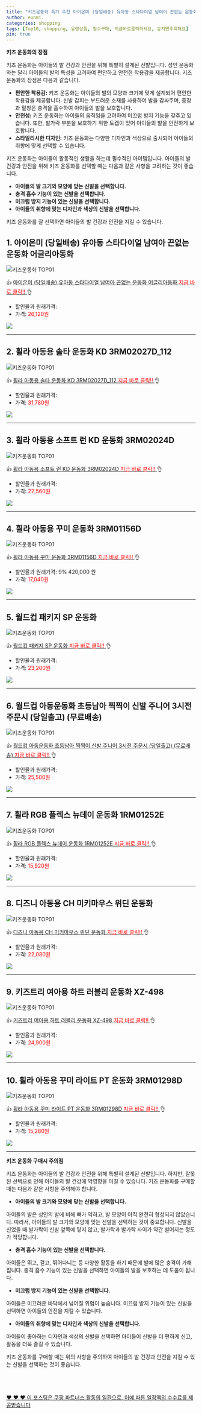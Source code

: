 ```yaml
---
title: "키즈운동화 특가 추천 아이온미 (당일배송) 유아동 스타다이얼 남여아 끈없는 운동화 어글리아동화 비교 장점"
author: eunmi.
categories: shopping
tags: [Top10, shopping, 유행상품, 필수구매, 지금바로클릭하세요, 놓치면후회해요]
pin: true
---
```

**키즈 운동화의 장점**

키즈 운동화는 아이들의 발 건강과 안전을 위해 특별히 설계된 신발입니다. 성인 운동화와는 달리 아이들의 발의 특성을 고려하여 편안하고 안전한 착용감을 제공합니다. 키즈 운동화의 장점은 다음과 같습니다.

* **편안한 착용감:** 키즈 운동화는 아이들의 발의 모양과 크기에 맞게 설계되어 편안한 착용감을 제공합니다. 신발 갑피는 부드러운 소재를 사용하여 발을 감싸주며, 중창과 밑창은 충격을 흡수하여 아이들의 발을 보호합니다.
* **안전성:** 키즈 운동화는 아이들의 움직임을 고려하여 미끄럼 방지 기능을 갖추고 있습니다. 또한, 발가락 부분을 보호하기 위한 토캡이 있어 아이들의 발을 안전하게 보호합니다.
* **스타일리시한 디자인:** 키즈 운동화는 다양한 디자인과 색상으로 출시되어 아이들의 취향에 맞게 선택할 수 있습니다.

키즈 운동화는 아이들이 활동적인 생활을 하는데 필수적인 아이템입니다. 아이들의 발 건강과 안전을 위해 키즈 운동화를 선택할 때는 다음과 같은 사항을 고려하는 것이 좋습니다.

* **아이들의 발 크기와 모양에 맞는 신발을 선택합니다.**
* **충격 흡수 기능이 있는 신발을 선택합니다.**
* **미끄럼 방지 기능이 있는 신발을 선택합니다.**
* **아이들의 취향에 맞는 디자인과 색상의 신발을 선택합니다.**

키즈 운동화를 잘 선택하면 아이들의 발 건강과 안전을 지킬 수 있습니다.

   

## 1. 아이온미 (당일배송) 유아동 스타다이얼 남여아 끈없는 운동화 어글리아동화

![키즈운동화 TOP01](https://thumbnail7.coupangcdn.com/thumbnails/remote/230x230ex/image/vendor_inventory/b9a3/4eb144babd0aa096c5b91c680e3a06e0d8dd36b4a839a6694bea9e387826.jpg)


👍 [아이온미 (당일배송) 유아동 스타다이얼 남여아 끈없는 운동화 어글리아동화 <font color=red> 지금 바로 클릭!! </font> ](https://link.coupang.com/re/AFFSDP?lptag=AF3617701&subid=GithubCoopas&pageKey=7244771259&traceid=V0-153&itemId=18415774177&vendorItemId=87257988776) 👌 


- 할인율과 원래가격: 
- 가격: <span style='color:red'>26,120원</span>

[![](/discount_price.png)](https://link.coupang.com/re/AFFSDP?lptag=AF3617701&subid=GithubCoopas&pageKey=7244771259&traceid=V0-153&itemId=18415774177&vendorItemId=87257988776)

---


   

## 2. 휠라 아동용 솔타 운동화 KD 3RM02027D_112

![키즈운동화 TOP01](https://thumbnail10.coupangcdn.com/thumbnails/remote/230x230ex/image/rs_quotation_api/rkhiftf3/bff5af4ddbd74bb89365425be28ff765.jpg)


👍 [휠라 아동용 솔타 운동화 KD 3RM02027D_112 <font color=red> 지금 바로 클릭!! </font> ](https://link.coupang.com/re/AFFSDP?lptag=AF3617701&subid=GithubCoopas&pageKey=6233035033&traceid=V0-153&itemId=12502234748&vendorItemId=79770825862) 👌 


- 할인율과 원래가격: 
- 가격: <span style='color:red'>31,780원</span>

[![](/discount_price.png)](https://link.coupang.com/re/AFFSDP?lptag=AF3617701&subid=GithubCoopas&pageKey=6233035033&traceid=V0-153&itemId=12502234748&vendorItemId=79770825862)

---


   

## 3. 휠라 아동용 소프트 런 KD 운동화 3RM02024D

![키즈운동화 TOP01](https://thumbnail9.coupangcdn.com/thumbnails/remote/230x230ex/image/rs_quotation_api/xf6iarip/4692852e2140443eaebb35831251cd71.jpg)


👍 [휠라 아동용 소프트 런 KD 운동화 3RM02024D <font color=red> 지금 바로 클릭!! </font> ](https://link.coupang.com/re/AFFSDP?lptag=AF3617701&subid=GithubCoopas&pageKey=6237546228&traceid=V0-153&itemId=12570794019&vendorItemId=79838960168) 👌 


- 할인율과 원래가격: 
- 가격: <span style='color:red'>22,560원</span>

[![](/discount_price.png)](https://link.coupang.com/re/AFFSDP?lptag=AF3617701&subid=GithubCoopas&pageKey=6237546228&traceid=V0-153&itemId=12570794019&vendorItemId=79838960168)

---


   

## 4. 휠라 아동용 꾸미 운동화 3RM01156D

![키즈운동화 TOP01](https://thumbnail8.coupangcdn.com/thumbnails/remote/230x230ex/image/rs_quotation_api/obln6p25/0714b941d5984fbfbf02a9cb63933816.jpg)


👍 [휠라 아동용 꾸미 운동화 3RM01156D <font color=red> 지금 바로 클릭!! </font> ](https://link.coupang.com/re/AFFSDP?lptag=AF3617701&subid=GithubCoopas&pageKey=4841307775&traceid=V0-153&itemId=6257151521&vendorItemId=73453010438) 👌 


- 할인율과 원래가격: 9%  420,000   원
- 가격: <span style='color:red'>17,040원</span>

[![](/discount_price.png)](https://link.coupang.com/re/AFFSDP?lptag=AF3617701&subid=GithubCoopas&pageKey=4841307775&traceid=V0-153&itemId=6257151521&vendorItemId=73453010438)

---


   

## 5. 월드컵 패키지 SP 운동화

![키즈운동화 TOP01](https://thumbnail6.coupangcdn.com/thumbnails/remote/230x230ex/image/retail/images/2021/02/23/11/1/64d69c18-e412-4a21-abfa-a5599d77fbdd.jpg)


👍 [월드컵 패키지 SP 운동화 <font color=red> 지금 바로 클릭!! </font> ](https://link.coupang.com/re/AFFSDP?lptag=AF3617701&subid=GithubCoopas&pageKey=5054942484&traceid=V0-153&itemId=6821914342&vendorItemId=74114554329) 👌 


- 할인율과 원래가격: 
- 가격: <span style='color:red'>23,200원</span>

[![](/discount_price.png)](https://link.coupang.com/re/AFFSDP?lptag=AF3617701&subid=GithubCoopas&pageKey=5054942484&traceid=V0-153&itemId=6821914342&vendorItemId=74114554329)

---


   

## 6. 월드컵 아동운동화 초등남아 찍찍이 신발 주니어 3시전 주문시 (당일출고) (무료배송)

![키즈운동화 TOP01](https://thumbnail8.coupangcdn.com/thumbnails/remote/230x230ex/image/vendor_inventory/23d8/37cae4496e609c6738c117f553e2ae65ee596b20ed5c05bd0716d6a387e9.png)


👍 [월드컵 아동운동화 초등남아 찍찍이 신발 주니어 3시전 주문시 (당일출고) (무료배송) <font color=red> 지금 바로 클릭!! </font> ](https://link.coupang.com/re/AFFSDP?lptag=AF3617701&subid=GithubCoopas&pageKey=6459767542&traceid=V0-153&itemId=17237150369&vendorItemId=84408769554) 👌 


- 할인율과 원래가격: 
- 가격: <span style='color:red'>25,500원</span>

[![](/discount_price.png)](https://link.coupang.com/re/AFFSDP?lptag=AF3617701&subid=GithubCoopas&pageKey=6459767542&traceid=V0-153&itemId=17237150369&vendorItemId=84408769554)

---


   

## 7. 휠라 RGB 플렉스 뉴데이 운동화 1RM01252E

![키즈운동화 TOP01](https://thumbnail10.coupangcdn.com/thumbnails/remote/230x230ex/image/retail/images/1775996705100439-31959120-8ce4-4d9a-ad24-34e4a8081f49.jpg)


👍 [휠라 RGB 플렉스 뉴데이 운동화 1RM01252E <font color=red> 지금 바로 클릭!! </font> ](https://link.coupang.com/re/AFFSDP?lptag=AF3617701&subid=GithubCoopas&pageKey=6329093492&traceid=V0-153&itemId=13227162859&vendorItemId=80485326260) 👌 


- 할인율과 원래가격: 
- 가격: <span style='color:red'>15,920원</span>

[![](/discount_price.png)](https://link.coupang.com/re/AFFSDP?lptag=AF3617701&subid=GithubCoopas&pageKey=6329093492&traceid=V0-153&itemId=13227162859&vendorItemId=80485326260)

---


   

## 8. 디즈니 아동용 CH 미키마우스 위딘 운동화

![키즈운동화 TOP01](https://thumbnail9.coupangcdn.com/thumbnails/remote/230x230ex/image/retail/images/1289379319621794-c5e5c641-66e4-4625-8e6f-efa6c2d8bea9.jpg)


👍 [디즈니 아동용 CH 미키마우스 위딘 운동화 <font color=red> 지금 바로 클릭!! </font> ](https://link.coupang.com/re/AFFSDP?lptag=AF3617701&subid=GithubCoopas&pageKey=5010954831&traceid=V0-153&itemId=6707939073&vendorItemId=74001508249) 👌 


- 할인율과 원래가격: 
- 가격: <span style='color:red'>22,080원</span>

[![](/discount_price.png)](https://link.coupang.com/re/AFFSDP?lptag=AF3617701&subid=GithubCoopas&pageKey=5010954831&traceid=V0-153&itemId=6707939073&vendorItemId=74001508249)

---


   

## 9. 키즈트리 여아용 하트 러블리 운동화 XZ-498

![키즈운동화 TOP01](https://thumbnail6.coupangcdn.com/thumbnails/remote/230x230ex/image/rs_quotation_api/x0yieawi/761f095ddfd24208920a3376df8a13dc.jpg)


👍 [키즈트리 여아용 하트 러블리 운동화 XZ-498 <font color=red> 지금 바로 클릭!! </font> ](https://link.coupang.com/re/AFFSDP?lptag=AF3617701&subid=GithubCoopas&pageKey=7232892941&traceid=V0-153&itemId=18357620829&vendorItemId=85501423635) 👌 


- 할인율과 원래가격: 
- 가격: <span style='color:red'>24,900원</span>

[![](/discount_price.png)](https://link.coupang.com/re/AFFSDP?lptag=AF3617701&subid=GithubCoopas&pageKey=7232892941&traceid=V0-153&itemId=18357620829&vendorItemId=85501423635)

---


   

## 10. 휠라 아동용 꾸미 라이트 PT 운동화 3RM01298D

![키즈운동화 TOP01](https://thumbnail8.coupangcdn.com/thumbnails/remote/230x230ex/image/rs_quotation_api/h0ui1gw5/1b42f432d4d249e1a19fa22a4225d101.jpg)


👍 [휠라 아동용 꾸미 라이트 PT 운동화 3RM01298D <font color=red> 지금 바로 클릭!! </font> ](https://link.coupang.com/re/AFFSDP?lptag=AF3617701&subid=GithubCoopas&pageKey=4841307084&traceid=V0-153&itemId=11710181513&vendorItemId=78984355907) 👌 


- 할인율과 원래가격: 
- 가격: <span style='color:red'>15,280원</span>

[![](/discount_price.png)](https://link.coupang.com/re/AFFSDP?lptag=AF3617701&subid=GithubCoopas&pageKey=4841307084&traceid=V0-153&itemId=11710181513&vendorItemId=78984355907)

---
**키즈 운동화 구매시 주의점**

키즈 운동화는 아이들의 발 건강과 안전을 위해 특별히 설계된 신발입니다. 하지만, 잘못된 선택으로 인해 아이들의 발 건강에 악영향을 미칠 수 있습니다. 키즈 운동화를 구매할 때는 다음과 같은 사항을 주의해야 합니다.

* **아이들의 발 크기와 모양에 맞는 신발을 선택합니다.**

아이들의 발은 성인의 발에 비해 뼈가 약하고, 발 모양이 아직 완전히 형성되지 않았습니다. 따라서, 아이들의 발 크기와 모양에 맞는 신발을 선택하는 것이 중요합니다. 신발을 신었을 때 발가락이 신발 앞쪽에 닿지 않고, 발가락과 발가락 사이가 약간 벌어지는 정도가 적당합니다.

* **충격 흡수 기능이 있는 신발을 선택합니다.**

아이들은 뛰고, 걷고, 뛰어다니는 등 다양한 활동을 하기 때문에 발에 많은 충격이 가해집니다. 충격 흡수 기능이 있는 신발을 선택하면 아이들의 발을 보호하는 데 도움이 됩니다.

* **미끄럼 방지 기능이 있는 신발을 선택합니다.**

아이들은 미끄러운 바닥에서 넘어질 위험이 높습니다. 미끄럼 방지 기능이 있는 신발을 선택하면 아이들의 안전을 지킬 수 있습니다.

* **아이들의 취향에 맞는 디자인과 색상의 신발을 선택합니다.**

아이들이 좋아하는 디자인과 색상의 신발을 선택하면 아이들이 신발을 더 편하게 신고, 활동을 더욱 즐길 수 있습니다.

키즈 운동화를 구매할 때는 위의 사항을 주의하여 아이들의 발 건강과 안전을 지킬 수 있는 신발을 선택하는 것이 좋습니다.<br><br><br><br><br> [ ❤ ❤ ❤ 이 포스팅은 쿠팡 파트너스 활동의 일환으로, 이에 따른 일정액의 수수료를 제공받습니다](https://link.coupang.com/a/bcEFyh)